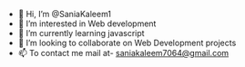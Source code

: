- 👋 Hi, I’m @SaniaKaleem1
- 👀 I’m interested in Web development
- 🌱 I’m currently learning javascript
- 💞️ I’m looking to collaborate on Web Development projects
- 📫 To contact me mail at- saniakaleem7064@gmail.com
<!---
SaniaKaleem1/SaniaKaleem1 is a ✨ special ✨ repository because its `README.md` (this file) appears on your GitHub profile.
You can click the Preview link to take a look at your changes.
--->
